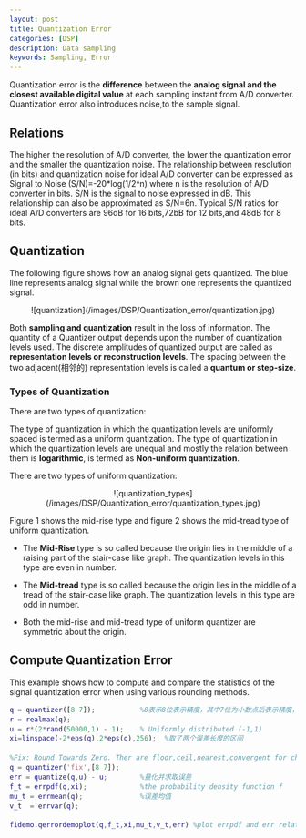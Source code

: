 ```yaml
---
layout: post
title: Quantization Error
categories: [DSP]
description: Data sampling
keywords: Sampling, Error
---
```


Quantization error is the **difference** between the **analog signal and the closest available digital value** at each sampling instant from A/D converter. Quantization error also introduces noise,to the sample signal. 

## Relations

The higher the resolution of A/D converter, the lower the quantization error and the smaller the quantization noise. The relationship between resolution (in bits) and quantization noise for ideal A/D converter can be expressed as Signal to Noise (S/N)=-20*log(1/2^n) where  n is the resolution of A/D converter in bits. S/N is the signal to noise expressed in dB. This relationship can also be approximated as S/N=6n. Typical S/N ratios for ideal A/D converters are 96dB for 16 bits,72bB for 12 bits,and 48dB for 8 bits. 

## Quantization

The following figure shows how an analog signal gets quantized. The blue line represents analog signal while the brown one represents the quantized signal. 

<center>![quantization](/images/DSP/Quantization_error/quantization.jpg)</center>

Both **sampling and quantization** result in the loss of information. The quantity of a Quantizer output depends upon the number of quantization levels used. The discrete amplitudes of quantized output are called as **representation levels or reconstruction levels**. The spacing between the  two adjacent(相邻的) representation levels is called a **quantum or step-size**.

### Types of Quantization

There are two types of quantization:

The type of quantization in which the quantization levels are uniformly spaced is termed as a uniform quantization. The type of quantization in which the quantization levels are unequal and mostly the relation between them is **logarithmic**, is termed as **Non-uniform quantization**.  

There are two types of uniform quantization:

<center>![quantization_types](/images/DSP/Quantization_error/quantization_types.jpg)</center>

Figure 1 shows the mid-rise type and figure 2 shows the mid-tread type of uniform quantization.

- The **Mid-Rise** type is so called because the origin lies in the middle of a raising part of the stair-case like graph. The quantization levels in this type are even in number.


- The **Mid-tread** type is so called because the origin lies in the middle of a tread of the stair-case like graph. The quantization levels in this type are odd in number.
- Both the mid-rise and mid-tread type of uniform quantizer are symmetric about the origin.

## Compute Quantization Error

This example shows how to compute and compare the statistics of the signal quantization error when using various rounding methods.

```matlab
q = quantizer([8 7]);			%8表示8位表示精度，其中7位为小数点后表示精度，小数精度为1/2^7
r = realmax(q);
u = r*(2*rand(50000,1) - 1);    % Uniformly distributed (-1,1)
xi=linspace(-2*eps(q),2*eps(q),256);  %取了两个误差长度的区间

%Fix: Round Towards Zero. Ther are floor,ceil,nearest,convergent for choise
q = quantizer('fix',[8 7]);
err = quantize(q,u) - u; 		%量化并求取误差
f_t = errpdf(q,xi); 			%the probability density function f
mu_t = errmean(q); 				%误差均值
v_t  = errvar(q);

fidemo.qerrordemoplot(q,f_t,xi,mu_t,v_t,err) %plot errpdf and err relation
```

